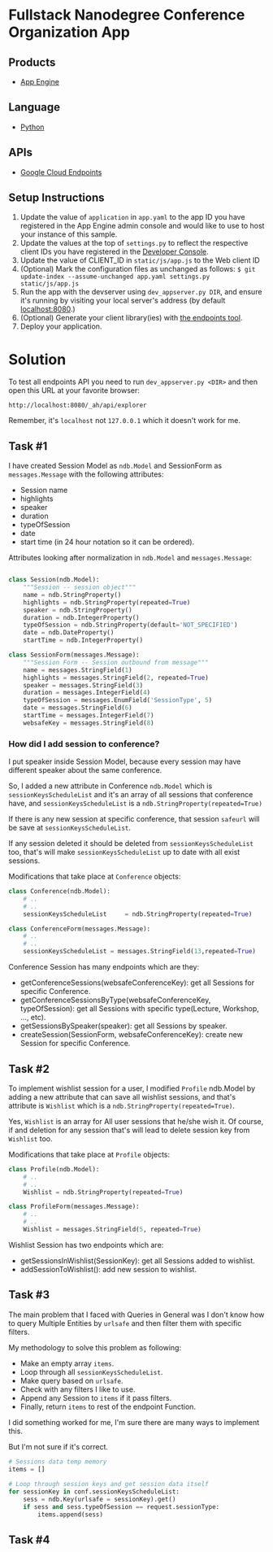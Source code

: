 # Fullstack Nanodegree Conference Organization App

## Products
- [App Engine][1]

## Language
- [Python][2]

## APIs
- [Google Cloud Endpoints][3]

## Setup Instructions
1. Update the value of `application` in `app.yaml` to the app ID you
   have registered in the App Engine admin console and would like to use to host
   your instance of this sample.
1. Update the values at the top of `settings.py` to
   reflect the respective client IDs you have registered in the
   [Developer Console][4].
1. Update the value of CLIENT_ID in `static/js/app.js` to the Web client ID
1. (Optional) Mark the configuration files as unchanged as follows:
   `$ git update-index --assume-unchanged app.yaml settings.py static/js/app.js`
1. Run the app with the devserver using `dev_appserver.py DIR`, and ensure it's running by visiting your local server's address (by default [localhost:8080][5].)
1. (Optional) Generate your client library(ies) with [the endpoints tool][6].
1. Deploy your application.

# Solution

To test all endpoints API you need to run `dev_appserver.py <DIR>` and then open this URL at your favorite browser:

`http://localhost:8080/_ah/api/explorer`

Remember, it's `localhost` not `127.0.0.1` which it doesn't work for me.

## Task #1

I have created Session Model as `ndb.Model` and SessionForm as `messages.Message` with the following attributes:

- Session name
- highlights
- speaker
- duration
- typeOfSession
- date
- start time (in 24 hour notation so it can be ordered).

Attributes looking after normalization in `ndb.Model` and `messages.Message`:

```python

class Session(ndb.Model):
    """Session -- session object"""
    name = ndb.StringProperty()
    highlights = ndb.StringProperty(repeated=True)
    speaker = ndb.StringProperty()
    duration = ndb.IntegerProperty()
    typeOfSession = ndb.StringProperty(default='NOT_SPECIFIED')
    date = ndb.DateProperty()
    startTime = ndb.IntegerProperty()

class SessionForm(messages.Message):
    """Session Form -- Session outbound from message"""
    name = messages.StringField(1)
    highlights = messages.StringField(2, repeated=True)
    speaker = messages.StringField(3)
    duration = messages.IntegerField(4)
    typeOfSession = messages.EnumField('SessionType', 5)
    date = messages.StringField(6)
    startTime = messages.IntegerField(7)
    websafeKey = messages.StringField(8)

```

### How did I add session to conference?

I put speaker inside Session Model, because every session may have different speaker about the same conference.

So, I added a new attribute in Conference `ndb.Model` which is `sessionKeysScheduleList` and it's an array of all sessions that conference have, and `sessionKeysScheduleList` is a `ndb.StringProperty(repeated=True)`

If there is any new session at specific conference, that session `safeurl` will be save at `sessionKeysScheduleList`.

If any session deleted it should be deleted from `sessionKeysScheduleList` too, that's will make `sessionKeysScheduleList` up to date with all exist sessions.

Modifications that take place at `Conference` objects:

```python
class Conference(ndb.Model):
    # ..
	# ..
    sessionKeysScheduleList     = ndb.StringProperty(repeated=True)

class ConferenceForm(messages.Message):
    # ..
	# ..
    sessionKeysScheduleList = messages.StringField(13,repeated=True)
```

Conference Session has many endpoints which are they:

- getConferenceSessions(websafeConferenceKey): get all Sessions for specific Conference.
- getConferenceSessionsByType(websafeConferenceKey, typeOfSession): get all Sessions with specific type(Lecture, Workshop, ..., etc).
- getSessionsBySpeaker(speaker): get all Sessions by speaker.
- createSession(SessionForm, websafeConferenceKey): create new Session for specific Conference.

## Task #2

To implement wishlist session for a user, I modified `Profile` ndb.Model by adding a new attribute that can save all wishlist sessions, and that's attribute is `Wishlist` which is a `ndb.StringProperty(repeated=True)`.

Yes, `Wishlist` is an array for All user sessions that he/she wish it.
Of course, if and deletion for any session that's will lead to delete session key from `Wishlist` too.


Modifications that take place at `Profile` objects:

```python
class Profile(ndb.Model):
    # ..
	# ..
    Wishlist = ndb.StringProperty(repeated=True)

class ProfileForm(messages.Message):
    # ..
	# ..
    Wishlist = messages.StringField(5, repeated=True)
```

Wishlist Session has two endpoints which are:

- getSessionsInWishlist(SessionKey): get all Sessions added to wishlist.
- addSessionToWishlist(): add new session to wishlist.


## Task #3

The main problem that I faced with Queries in General was I don't know how to query Multiple Entities by `urlsafe` and then filter them with specific filters.

My methodology to solve this problem as following:

- Make an empty array `items`.
- Loop through all `sessionKeysScheduleList`.
- Make query based on `urlsafe`.
- Check with any filters I like to use.
- Append any Session to `items` if it pass filters.
- Finally, return `items` to rest of the endpoint Function.


I did something worked for me, I'm sure there are many ways to implement this.

But I'm not sure if it's correct.

```python
# Sessions data temp memory
items = []
        
# Loop through session keys and get session data itself
for sessionKey in conf.sessionKeysScheduleList:
	sess = ndb.Key(urlsafe = sessionKey).get()
	if sess and sess.typeOfSession == request.sessionType:
		items.append(sess)
```


## Task #4


[1]: https://developers.google.com/appengine
[2]: http://python.org
[3]: https://developers.google.com/appengine/docs/python/endpoints/
[4]: https://console.developers.google.com/
[5]: https://localhost:8080/
[6]: https://developers.google.com/appengine/docs/python/endpoints/endpoints_tool